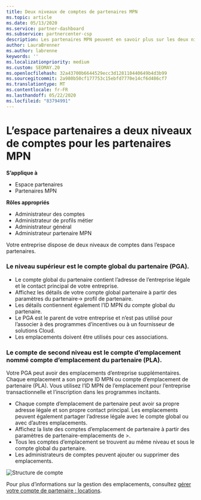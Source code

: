 ```yaml
---
title: Deux niveaux de comptes de partenaires MPN
ms.topic: article
ms.date: 05/13/2020
ms.service: partner-dashboard
ms.subservice: partnercenter-csp
description: Les partenaires MPN peuvent en savoir plus sur les deux niveaux de comptes dans l’espace partenaires, le compte global partenaire (PGA) et le compte d’emplacement du partenaire (PLA).
author: LauraBrenner
ms.author: labrenne
keywords: ''
ms.localizationpriority: medium
ms.custom: SEOMAY.20
ms.openlocfilehash: 32a43700b6644529ecc3d128110440649b4d3b99
ms.sourcegitcommit: 2a980b50cf177753c15ebfd7770e14cf6d486cf7
ms.translationtype: MT
ms.contentlocale: fr-FR
ms.lasthandoff: 05/22/2020
ms.locfileid: "83794991"
---
```

# <a name="partner-center-has-two-levels-of-accounts-for-mpn-partners"></a>L’espace partenaires a deux niveaux de comptes pour les partenaires MPN

**S’applique à**

- Espace partenaires
- Partenaires MPN

**Rôles appropriés**

- Administrateur des comptes
- Administrateur de profils métier
- Administrateur général
- Administrateur partenaire MPN

Votre entreprise dispose de deux niveaux de comptes dans l’espace partenaires.

### <a name="the-top-level-is-the-partner-global-account-pga"></a>Le niveau supérieur est le compte global du partenaire (PGA).

- Le compte global du partenaire contient l’adresse de l’entreprise légale et le contact principal de votre entreprise. 
- Affichez les détails de votre compte global partenaire à partir des paramètres du partenaire-> profil de partenaire.
- Les détails contiennent également l’ID MPN du compte global du partenaire. 
- Le PGA est le parent de votre entreprise et n’est pas utilisé pour l’associer à des programmes d’incentives ou à un fournisseur de solutions Cloud. 
- Les emplacements doivent être utilisés pour ces associations.

### <a name="the-second-level-account-is-the-location-account-called-partner-location-account-pla"></a>Le compte de second niveau est le compte d’emplacement nommé compte d’emplacement du partenaire (PLA).

Votre PGA peut avoir des emplacements d’entreprise supplémentaires. Chaque emplacement a son propre ID MPN ou compte d’emplacement de partenaire (PLA). Vous utilisez l’ID MPN de l’emplacement pour l’entreprise transactionnelle et l’inscription dans les programmes incitants.

- Chaque compte d’emplacement de partenaire peut avoir sa propre adresse légale et son propre contact principal. Les emplacements peuvent également partager l’adresse légale avec le compte global ou avec d’autres emplacements.
- Affichez la liste des comptes d’emplacement de partenaire à partir des paramètres de partenaire-emplacements de >.
- Tous les comptes d’emplacement se trouvent au même niveau et sous le compte global du partenaire.
- Les administrateurs de comptes peuvent ajouter ou supprimer des emplacements.

![Structure de compte](images/accountstructure.png)

Pour plus d’informations sur la gestion des emplacements, consultez [gérer votre compte de partenaire : locations](manage-locations.md). 




















